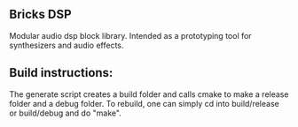 Bricks DSP
-------------------
Modular audio dsp block library. Intended as a prototyping tool for synthesizers and audio effects. 



Build instructions:
-------------------
The generate script creates a build folder and calls cmake to make a release folder and a debug folder. To rebuild, one can simply cd into build/release or build/debug and do "make".

